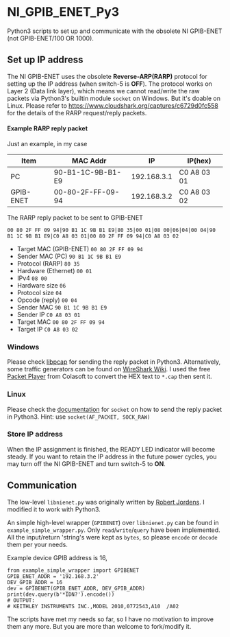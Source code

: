 
# NI_GPIB_ENET_Py3
Python3 scripts to set up and communicate with the obsolete NI GPIB-ENET (not GPIB-ENET/100 OR 1000).

## Set up IP address

The NI GPIB-ENET uses the obsolete **Reverse-ARP(RARP)** protocol for setting up the IP address (when switch-5 is **OFF**).
The protocol works on Layer 2 (Data link layer), which means we cannot read/write the raw packets via Python3's builtin module `socket` on Windows. But it's doable on Linux. Please refer to https://www.cloudshark.org/captures/c6729d0fc558 for the details of the RARP request/reply packets.

#### Example RARP reply packet
Just an example, in my case

| Item  | MAC Addr | IP | IP(hex) |
| ------------- | ------------- | ------------- | ------------- |
| PC  | 90-B1-1C-9B-B1-E9 | 192.168.3.1  | C0 A8 03 01 |
| GPIB-ENET | 00-80-2F-FF-09-94 | 192.168.3.2 | C0 A8 03 02 |

The RARP reply packet to be sent to GPIB-ENET
```
00 80 2F FF 09 94|90 B1 1C 9B B1 E9|80 35|00 01|08 00|06|04|00 04|90 B1 1C 9B B1 E9|C0 A8 03 01|00 80 2F FF 09 94|C0 A8 03 02 
```
* Target MAC (GPIB-ENET) `00 80 2F FF 09 94`
* Sender MAC (PC) `90 B1 1C 9B B1 E9`
* Protocol (RARP) `80 35`
* Hardware (Ethernet) `00 01`
* IPv4 `08 00`
* Hardware size `06`
* Protocol size `04`
* Opcode (reply) `00 04`
* Sender MAC `90 B1 1C 9B B1 E9`
* Sender IP `C0 A8 03 01`
* Target MAC `00 80 2F FF 09 94`
* Target IP `C0 A8 03 02`

### Windows
Please check [libpcap](https://pypi.org/project/libpcap/) for sending the reply packet in Python3.
Alternatively, some traffic generators can be found on [WireShark Wiki](https://gitlab.com/wireshark/wireshark/-/wikis/Tools#traffic-generators).
I used the free [Packet Player](https://www.colasoft.com/packet_player/) from Colasoft to convert the HEX text to `*.cap` then sent it.

### Linux

Please check the [documentation](https://docs.python.org/3/library/socket.html) for `socket` on how to send the reply packet in Python3.
Hint: use `socket(AF_PACKET, SOCK_RAW)`

### Store IP address
When the IP assignment is finished, the READY LED indicator will become steady.
If you want to retain the IP address in the future power cycles, you may turn off the NI GPIB-ENET and turn switch-5 to **ON**.

## Communication

The low-level `libnienet.py` was originally written by [Robert Jordens](mailto:jordens@debian.org). I modified it to work with Python3.

An simple high-level wrapper (`GPIBENET`) over `libnienet.py` can be found in `example_simple_wrapper.py`. Only `read`/`write`/`query` have been implemented. All the input/return 'string's were kept as `bytes`, so please `encode` or `decode` them per your needs.

Example device GPIB address is 16,
```python3
from example_simple_wrapper import GPIBENET
GPIB_ENET_ADDR = '192.168.3.2'
DEV_GPIB_ADDR = 16
dev = GPIBENET(GPIB_ENET_ADDR, DEV_GPIB_ADDR)
print(dev.query(b'*IDN?').encode())
# OUTPUT:
# KEITHLEY INSTRUMENTS INC.,MODEL 2010,0772543,A10  /A02
```

The scripts have met my needs so far, so I have no motivation to improve them any more.
But you are more than welcome to fork/modify it.
